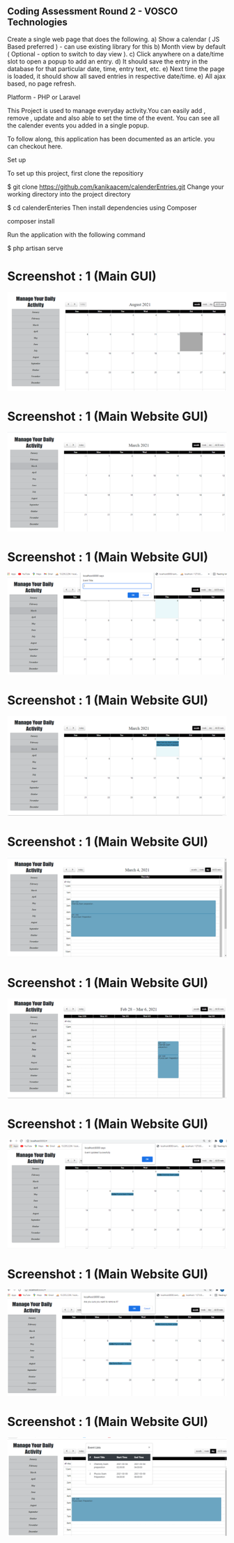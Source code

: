 ## Coding Assessment Round 2 - VOSCO Technologies
Create a single web page that does the following.
a) Show a calendar ( JS Based preferred ) - can use existing library for this
b) Month view by default ( Optional - option to switch to day view ).
c) Click anywhere on a date/time slot to open a popup to add an entry. 
d) It should save the entry in the database for that particular date, time, entry text, etc.
e) Next time the page is loaded, it should show all saved entries in respective date/time.
e) All ajax based, no page refresh.

Platform  - PHP or Laravel

This Project is used to manage everyday activity.You can easily add , remove , update  and also able to set the time of the event.
You can see all the calender events you added in a single popup.

To follow along, this application has been documented as an article. you can checkout here.

Set up

To set up this project, first clone the repositiory

$ git clone https://github.com/kanikaacem/calenderEntries.git
Change your working directory into the project directory

$ cd calenderEnteries
Then install dependencies using Composer

composer install

Run the application with the following command

$ php artisan serve

# Screenshot : 1 (Main GUI)
<p align="center"><img src="https://github.com/kanikaacem/calenderEntries/blob/main/c1.PNG" width="auto"></a></p>

# Screenshot : 1 (Main Website GUI)
<p align="center"><img src="https://github.com/kanikaacem/calenderEntries/blob/main/c2.PNG" width="auto"></a></p>

# Screenshot : 1 (Main Website GUI)
<p align="center"><img src="https://github.com/kanikaacem/calenderEntries/blob/main/c3.PNG" width="auto"></a></p>

# Screenshot : 1 (Main Website GUI)
<p align="center"><img src="https://github.com/kanikaacem/calenderEntries/blob/main/c4.PNG" width="auto"></a></p>

# Screenshot : 1 (Main Website GUI)
<p align="center"><img src="https://github.com/kanikaacem/calenderEntries/blob/main/c5.PNG" width="auto"></a></p>

# Screenshot : 1 (Main Website GUI)
<p align="center"><img src="https://github.com/kanikaacem/calenderEntries/blob/main/c6.PNG" width="auto"></a></p>

# Screenshot : 1 (Main Website GUI)
<p align="center"><img src="https://github.com/kanikaacem/calenderEntries/blob/main/c7.PNG" width="auto"></a></p>

# Screenshot : 1 (Main Website GUI)
<p align="center"><img src="https://github.com/kanikaacem/calenderEntries/blob/main/c8.PNG" width="auto"></a></p>

# Screenshot : 1 (Main Website GUI)
<p align="center"><img src="https://github.com/kanikaacem/calenderEntries/blob/main/c9.PNG" width="auto"></a></p>


